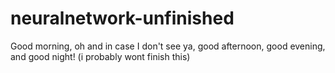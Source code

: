 # neuralnetwork-unfinished
Good morning, oh and in case I don't see ya, good afternoon, good evening, and good night!
(i probably wont finish this)

